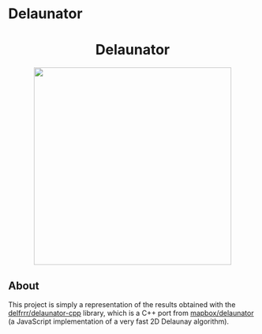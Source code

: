 # Delaunator

<div align="center">
<h1>Delaunator</h1>
<img src="" height="400">
</div>

## About 

This project is simply a representation of the results obtained with
the <a href="https://github.com/delfrrr/delaunator-cpp/tree/master">delfrrr/delaunator-cpp</a>
library, which is a C++ port from <a href="https://github.com/mapbox/delaunator">mapbox/delaunator</a>
(a JavaScript implementation of a very fast 2D Delaunay algorithm).
